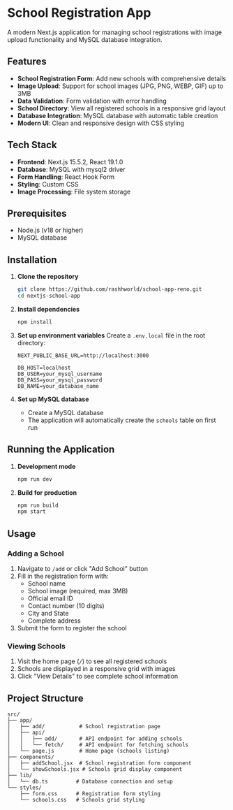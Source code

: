 # School Registration App

A modern Next.js application for managing school registrations with image upload functionality and MySQL database integration.

## Features

- **School Registration Form**: Add new schools with comprehensive details
- **Image Upload**: Support for school images (JPG, PNG, WEBP, GIF) up to 3MB
- **Data Validation**: Form validation with error handling
- **School Directory**: View all registered schools in a responsive grid layout
- **Database Integration**: MySQL database with automatic table creation
- **Modern UI**: Clean and responsive design with CSS styling

## Tech Stack

- **Frontend**: Next.js 15.5.2, React 19.1.0
- **Database**: MySQL with mysql2 driver
- **Form Handling**: React Hook Form
- **Styling**: Custom CSS
- **Image Processing**: File system storage

## Prerequisites

- Node.js (v18 or higher)
- MySQL database

## Installation

1. **Clone the repository**

   ```bash
   git clone https://github.com/rashhworld/school-app-reno.git
   cd nextjs-school-app
   ```

2. **Install dependencies**

   ```bash
   npm install
   ```

3. **Set up environment variables**
   Create a `.env.local` file in the root directory:

   ```env
   NEXT_PUBLIC_BASE_URL=http://localhost:3000

   DB_HOST=localhost
   DB_USER=your_mysql_username
   DB_PASS=your_mysql_password
   DB_NAME=your_database_name
   ```

4. **Set up MySQL database**
   - Create a MySQL database
   - The application will automatically create the `schools` table on first run

## Running the Application

1. **Development mode**

   ```bash
   npm run dev
   ```

2. **Build for production**

   ```bash
   npm run build
   npm start
   ```

## Usage

### Adding a School

1. Navigate to `/add` or click "Add School" button
2. Fill in the registration form with:
   - School name
   - School image (required, max 3MB)
   - Official email ID
   - Contact number (10 digits)
   - City and State
   - Complete address
3. Submit the form to register the school

### Viewing Schools

1. Visit the home page (`/`) to see all registered schools
2. Schools are displayed in a responsive grid with images
3. Click "View Details" to see complete school information

## Project Structure

```
src/
├── app/
│   ├── add/           # School registration page
│   ├── api/
│   │   ├── add/       # API endpoint for adding schools
│   │   └── fetch/     # API endpoint for fetching schools
│   └── page.js        # Home page (schools listing)
├── components/
│   ├── addSchool.jsx  # School registration form component
│   └── showSchools.jsx # Schools grid display component
├── lib/
│   └── db.ts         # Database connection and setup
└── styles/
    ├── form.css      # Registration form styling
    └── schools.css   # Schools grid styling
```
